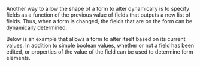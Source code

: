 Another way to allow the shape of a form to alter dynamically is to specify fields as a function of the previous value of fields that outputs a new list of fields. Thus, when a form is changed, the fields that are on the form can be dynamically determined.

Below is an example that allows a form to alter itself based on its current values. In addition to simple boolean values, whether or not a field has been edited, or properties of the value of the field can be used to determine form elements.
